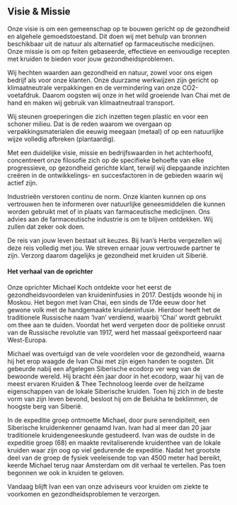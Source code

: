 <!-- IMAGE: https://cdn.shopify.com/s/files/1/0104/9385/3743/files/Default_logo_without_tagline-01_480x480.png?v=1568964750 -->

## Visie & Missie

Onze visie is om een gemeenschap op te bouwen gericht op de gezondheid en algehele gemoedstoestand. Dit doen wij met behulp van bronnen beschikbaar uit de natuur als alternatief op farmaceutische medicijnen. Onze missie is om op feiten gebaseerde, effectieve en eenvoudige recepten met kruiden te bieden voor jouw gezondheidsproblemen.

Wij hechten waarden aan gezondheid en natuur, zowel voor ons eigen bedrijf als voor onze klanten. Onze duurzame werkwijzen zijn gericht op klimaatneutrale verpakkingen en de vermindering van onze CO2-voetafdruk. Daarom oogsten wij onze in het wild groeiende Ivan Chai met de hand en maken wij gebruik van klimaatneutraal transport.

Wij steunen groeperingen die zich inzetten tegen plastic en voor een schoner milieu. Dat is de reden waarom we overgaan op verpakkingsmaterialen die eeuwig meegaan (metaal) of op een natuurlijke wijze volledig afbreken (plantaardig).

Met een duidelijke visie, missie en bedrijfswaarden in het achterhoofd, concentreert onze filosofie zich op de specifieke behoefte van elke progressieve, op gezondheid gerichte klant, terwijl wij diepgaande inzichten creëren in de ontwikkelings- en succesfactoren in de gebieden waarin wij actief zijn.

Industrieën verstoren continu de norm. Onze klanten kunnen op ons vertrouwen hen te informeren over natuurlijke geneesmiddelen die kunnen worden gebruikt met of in plaats van farmaceutische medicijnen. Ons advies aan de farmaceutische industrie is om te blijven ontdekken. Wij zullen dat zeker ook doen.

De reis van jouw leven bestaat uit keuzes. Bij Ivan’s Herbs vergezellen wij deze reis volledig met jou. We streven ernaar jouw vertrouwde partner te zijn. Verzorg daarom dagelijks je gezondheid met kruiden uit Siberië.

<!-- IMAGE: https://cdn.shopify.com/s/files/1/0104/9385/3743/files/small_file_480x480.jpg?v=1569845099 -->

#### Het verhaal van de oprichter

Onze oprichter Michael Koch ontdekte voor het eerst de gezondheidsvoordelen van kruideninfusies in 2017. Destijds woonde hij in Moskou. Het begon met Ivan Chai, een sinds de 17de eeuw door het gewone volk met de handgemaakte kruideninfusie. Hierdoor heeft het de traditionele Russische naam ‘Ivan’ verdiend, waarbij 'Chai' wordt gebruikt om thee aan te duiden. Voordat het werd vergeten door de politieke onrust van de Russische revolutie van 1917, werd het massaal geëxporteerd naar West-Europa.

Michael was overtuigd van de vele voordelen voor de gezondheid, waarna hij het erop waagde de Ivan Chai met zijn eigen handen te oogsten. Dit gebeurde nabij een afgelegen Siberische ecodorp ver weg van de bewoonde wereld. Hij bracht één jaar door in het ecodorp, waar hij van de meest ervaren Kruiden & Thee Technoloog leerde over de heilzame eigenschappen van de lokale Siberische kruiden. Toen hij zich in de beste vorm van zijn leven bevond, besloot hij om de Belukha te beklimmen, de hoogste berg van Siberië.

<!-- IMAGE: https://cdn.shopify.com/s/files/1/0104/9385/3743/files/Founder_-_providing_healthbenefits_fromnature_1.1_1_480x480.jpg?v=1568966027 -->

In de expeditie groep ontmoette Michael, door pure serendipiteit, een Siberische kruidenkenner genaamd Ivan. Ivan had al meer dan 20 jaar traditionele kruidengeneeskunde gestudeerd. Ivan was de oudste in de expeditie groep (68) en maakte revitaliserende kruidenthee van de lokale kruiden waar zijn oog op viel gedurende de expeditie. Nadat het grootste deel van de groep de fysiek veeleisende top van 4500 meter had bereikt, keerde Michael terug naar Amsterdam om dit verhaal te vertellen. Pas toen begonnen we ook in kruiden te geloven.

Vandaag blijft Ivan een van onze adviseurs voor kruiden om ziekte te voorkomen en gezondheidsproblemen te verzorgen.
